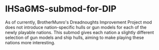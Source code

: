 # IHSaGMS-submod-for-DIP
As of currently, BrotherMunro's Dreadnoughts Improvement Project mod does not introduce nation-specific hulls or gun models for each of the newly playable nations. This submod gives each nation a slightly different selection of gun models and ship hulls, aiming to make playing these nations more interesting.

